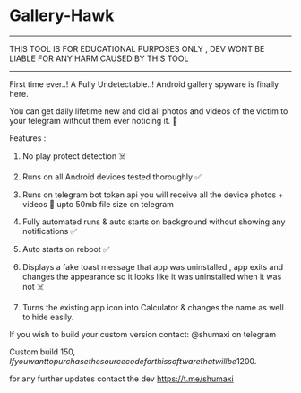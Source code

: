 # Gallery-Hawk
________________________________
THIS TOOL IS FOR EDUCATIONAL PURPOSES ONLY , DEV WONT BE LIABLE FOR ANY HARM CAUSED BY THIS TOOL
_________________________________
First time ever..!
A Fully Undetectable..! Android gallery spyware is finally here.

You can get daily lifetime new and old all photos and videos of the victim to your telegram without them ever noticing it. 👀



Features :

1. No play protect detection ☠️

2. Runs on all Android devices tested thoroughly ✅

3. Runs on telegram bot token api you will receive all the device photos + videos 👀 upto 50mb file size on telegram

4. Fully automated runs & auto starts on background without showing any notifications ✅

5. Auto starts on reboot ✅

6. Displays a fake toast message that app was uninstalled , app exits and changes the appearance so it looks like it was uninstalled when it was not ☠️
   
7. Turns the existing app icon into Calculator & changes the name as well to hide easily.


If you wish to build your custom version contact: @shumaxi on 
telegram 

Custom build 150$, If you want to purchase the source code for this software that will be 1200$.

for any further updates contact the dev 
https://t.me/shumaxi
